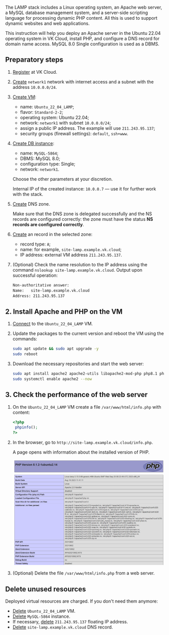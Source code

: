 The LAMP stack includes a Linux operating system, an Apache web server, a MySQL database management system, and a server-side scripting language for processing dynamic PHP content. All this is used to support dynamic websites and web applications.

This instruction will help you deploy an Apache server in the Ubuntu 22.04 operating system in VK Cloud, install PHP, and configure a DNS record for domain name access. MySQL 8.0 Single configuration is used as a DBMS.

## Preparatory steps

1. [Register](/en/additionals/start/account-registration) at VK Cloud.
1. [Create](/en/networks/vnet/operations/manage-net#creating_a_network) `network1` network with internet access and a subnet with the address `10.0.0.0/24`.
1. [Create VM](/en/base/iaas/instructions/vm/vm-create):

   - name: `Ubuntu_22_04_LAMP`;
   - flavor: `Standard-2-2`;
   - operating system: Ubuntu 22.04;
   - network: `network1` with subnet `10.0.0.0/24`;
   - assign a public IP address. The example will use `211.243.95.137`;
   - security groups (firewall settings): `default`, `ssh+www`.

1. [Create DB instance](/ru/dbs/dbaas/instructions/create/create-single-replica):

   - name: `MySQL-5864`;
   - DBMS: MySQL 8.0;
   - configuration type: Single;
   - network: `network1`.

   Choose the other parameters at your discretion.

   <info>

   Internal IP of the created instance: `10.0.0.7` — use it for further work with the stack.

   </info>

1. [Create](/en/networks/dns/publicdns#creating_a_zone) DNS zone.

   <warn>

   Make sure that the DNS zone is delegated successfully and the NS records are configured correctly: the zone must have the status **NS records are configured correctly**.

   </warn>

1. [Create](/en/networks/dns/publicdns#adding_resource_records) an record in the selected zone:

   - record type: `A`;
   - name: for example, `site-lamp.example.vk.cloud`;
   - IP address: external VM address `211.243.95.137`.

1. (Optional) Check the name resolution to the IP address using the command `nslookup site-lamp.example.vk.cloud`. Output upon successful operation:

   ```bash
   Non-authoritative answer:
   Name:   site-lamp.example.vk.cloud
   Address: 211.243.95.137
   ```

## 2. Install Apache and PHP on the VM

1. [Connect](/en/base/iaas/instructions/vm/vm-connect/vm-connect-nix) to the `Ubuntu_22_04_LAMP` VM.
1. Update the packages to the current version and reboot the VM using the commands:

   ```bash
   sudo apt update && sudo apt upgrade -y
   sudo reboot
   ```

1. Download the necessary repositories and start the web server:

   ```bash
   sudo apt install apache2 apache2-utils libapache2-mod-php php8.1 php8.1-cli php8.1-curl php8.1-fpm php8.1-gd php8.1-intl php8.1-mbstring php8.1-mysql php8.1-opcache php8.1-readline php8.1-soap php8.1-xml php8.1-xmlrpc php8.1-zip php-gd -y
   sudo systemctl enable apache2 --now
   ```

## 3. Check the performance of the web server

1. On the `Ubuntu_22_04_LAMP` VM create a file `/var/www/html/info.php` with content:

   ```php
   <?php
    phpinfo();
   ?>
   ```
1. In the browser, go to `http://site-lamp.example.vk.cloud/info.php`.

   A page opens with information about the installed version of PHP.

   ![](./assets/php_info.png)

1. (Optional) Delete the file `/var/www/html/info.php` from a web server.

## Delete unused resources

Deployed virtual resources are charged. If you don't need them anymore:

- [Delete](/en/base/iaas/instructions/vm/vm-manage#deleting_a_vm) `Ubuntu_22_04_LAMP` VM.
- [Delete](/en/dbs/dbaas/instructions/delete) `MySQL-5864` instance.
- If necessary, [delete](/en/networks/vnet/operations/manage-floating-ip#removing_floating_ip_address_from_the_project) `211.243.95.137` floating IP address.
- [Delete](/en/networks/dns/publicdns#deleting_resource_records) `site-lamp.example.vk.cloud` DNS record.
